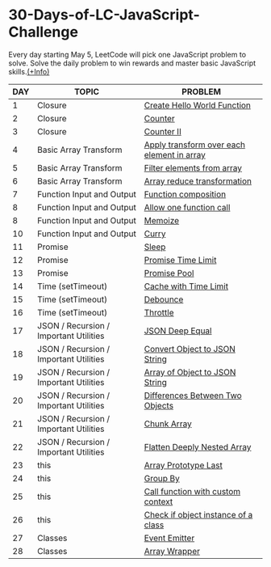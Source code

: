 # 30-Days-of-LC-JavaScript-Challenge

Every day starting May 5, LeetCode will pick one JavaScript problem to solve. Solve the daily problem to win rewards and master basic JavaScript skills.[(+Info)](https://leetcode.com/discuss/study-guide/3458761/Open-to-Registration!-30-Days-of-LC-JavaScript-Challenge)

| DAY | TOPIC | PROBLEM | 
| - | - | - |
| 1 | Closure | [Create Hello World Function](./Day%201/day1.js)
| 2 | Closure | [Counter](./Day%202/day2.js)
| 3 | Closure | [Counter II](./Day%203/day3.js)
| 4 | Basic Array Transform | [Apply transform over each element in array](./Day%204/day4.js)
| 5 | Basic Array Transform | [Filter elements from array](./Day%205/day5.js)
| 6 | Basic Array Transform | [Array reduce transformation](./Day%206/day6.js)
| 7 | Function Input and Output | [Function composition](./Day%207/day7.js)
| 8 | Function Input and Output | [Allow one function call](./Day%208/day8.js)
| 8 | Function Input and Output | [Memoize](./Day%209/day9.js)
| 10 | Function Input and Output | [Curry](./Day%2010/day10.js)
| 11 | Promise | [Sleep](./Day%2011/day11.js)
| 12 | Promise | [Promise Time Limit](./Day%2012/day12.js)
| 13 | Promise | [Promise Pool](./Day%2013/day13.js)
| 14 | Time (setTimeout) | [Cache with Time Limit](./Day%2014/day14.js)
| 15 | Time (setTimeout) | [Debounce](./Day%2015/day15.js)
| 16 | Time (setTimeout) | [Throttle](./Day%2016/day16.js)
| 17 | JSON / Recursion / Important Utilities | [JSON Deep Equal](./Day%2017/day17.js)
| 18 | JSON / Recursion / Important Utilities | [Convert Object to JSON String](./Day%2018/day18.js)
| 19 | JSON / Recursion / Important Utilities | [Array of Object to JSON String](./Day%2019/day19.js)
| 20 | JSON / Recursion / Important Utilities | [Differences Between Two Objects](./Day%2020/day20.js)
| 21 | JSON / Recursion / Important Utilities | [Chunk Array](./Day%2021/day21.js)
| 22 | JSON / Recursion / Important Utilities | [Flatten Deeply Nested Array](./Day%2022/day22.js)
| 23 | this | [Array Prototype Last](./Day%2023/day23.js)
| 24 | this | [Group By](./Day%2024/day24.js)
| 25 | this | [Call function with custom context](./Day%2025/day25.js) 
| 26 | this | [Check if object instance of a class](./Day%2026/day26.js) 
| 27 | Classes | [Event Emitter](./Day%2027/day27.js) 
| 28 | Classes | [Array Wrapper](./Day%2028/day28.js) 